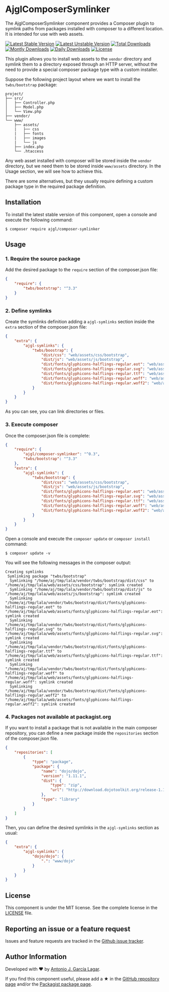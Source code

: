 AjglComposerSymlinker
=====================

The AjglComposerSymlinker component provides a Composer plugin to symlink paths from packages installed with
composer to a different location. It is intended for use with web assets.

[![Latest Stable Version](https://poser.pugx.org/ajgl/composer-symlinker/v/stable.png)](https://packagist.org/packages/ajgl/composer-symlinker)
[![Latest Unstable Version](https://poser.pugx.org/ajgl/composer-symlinker/v/unstable.png)](https://packagist.org/packages/ajgl/composer-symlinker)
[![Total Downloads](https://poser.pugx.org/ajgl/composer-symlinker/downloads.png)](https://packagist.org/packages/ajgl/composer-symlinker)
[![Montly Downloads](https://poser.pugx.org/ajgl/composer-symlinker/d/monthly.png)](https://packagist.org/packages/ajgl/composer-symlinker)
[![Daily Downloads](https://poser.pugx.org/ajgl/composer-symlinker/d/daily.png)](https://packagist.org/packages/ajgl/composer-symlinker)
[![License](https://poser.pugx.org/ajgl/composer-symlinker/license.png)](https://packagist.org/packages/ajgl/composer-symlinker)

This plugin allows you to install web assets to the `vendor` directory and symlink them to a directory exposed through
an HTTP server, without the need to provide a special composer package type with a custom installer.

Suppose the following project layout where we want to install the `twbs/bootstrap` package:
```
project/
├── src/
│   ├── Controller.php
│   ├── Model.php
│   └── View.php
├── vendor/
└── www/
    ├── assets/
    |   ├── css
    |   ├── fonts
    |   ├── images
    |   └── js
    ├── index.php
    └── .htaccess

```

Any web asset installed with composer will be stored inside the `vendor` directory, but we need them to be stored
inside `www/assets` directory. In the Usage section, we will see how to achieve this.

There are some alternatives, but they usually require defining a custom package type in the required package
definition.

Installation
------------

To install the latest stable version of this component, open a console and execute the following command:
```
$ composer require ajgl/composer-symlinker
```


Usage
-----

### 1. Require the source package

Add the desired package to the `require` section of the composer.json file:
```json
{
    "require": {
        "twbs/bootstrap": "^3.3"
    }
}
```

### 2. Define symlinks

Create the symlinks definition adding a `ajgl-symlinks` section inside the `extra` section of the composer.json file:
```json
{
    "extra": {
        "ajgl-symlinks": {
            "twbs/boostrap": {
                "dist/css": "web/assets/css/bootstrap",
                "dist/js": "web/assets/js/bootstrap",
                "dist/fonts/glyphicons-halflings-regular.eot": "web/assets/fonts/glyphicons-halflings-regular.eot",
                "dist/fonts/glyphicons-halflings-regular.svg": "web/assets/fonts/glyphicons-halflings-regular.svg",
                "dist/fonts/glyphicons-halflings-regular.ttf": "web/assets/fonts/glyphicons-halflings-regular.ttf",
                "dist/fonts/glyphicons-halflings-regular.woff": "web/assets/fonts/glyphicons-halflings-regular.woff",
                "dist/fonts/glyphicons-halflings-regular.woff2": "web/assets/fonts/glyphicons-halflings-regular.woff2"
            }
        }
    }
}
```

As you can see, you can link directories or files.

### 3. Execute composer

Once the composer.json file is complete:
```json
{
    "require": {
        "ajgl/composer-symlinker": "^0.3",
        "twbs/bootstrap": "^3.3"
    },
    "extra": {
        "ajgl-symlinks": {
            "twbs/bootstrap": {
                "dist/css": "web/assets/css/bootstrap",
                "dist/js": "web/assets/js/bootstrap",
                "dist/fonts/glyphicons-halflings-regular.eot": "web/assets/fonts/glyphicons-halflings-regular.eot",
                "dist/fonts/glyphicons-halflings-regular.svg": "web/assets/fonts/glyphicons-halflings-regular.svg",
                "dist/fonts/glyphicons-halflings-regular.ttf": "web/assets/fonts/glyphicons-halflings-regular.ttf",
                "dist/fonts/glyphicons-halflings-regular.woff": "web/assets/fonts/glyphicons-halflings-regular.woff",
                "dist/fonts/glyphicons-halflings-regular.woff2": "web/assets/fonts/glyphicons-halflings-regular.woff2"
            }
        }
    }
}
```

Open a console and execute the `composer update` or `composer install` command:
```
$ composer update -v
```

You will see the following messages in the composer output:
```
Creating symlinks
 Symlinking package "twbs/bootstrap"
  Symlinking "/home/aj/tmp/lala/vendor/twbs/bootstrap/dist/css" to "/home/aj/tmp/lala/web/assets/css/bootstrap": symlink created
  Symlinking "/home/aj/tmp/lala/vendor/twbs/bootstrap/dist/js" to "/home/aj/tmp/lala/web/assets/js/bootstrap": symlink created
  Symlinking "/home/aj/tmp/lala/vendor/twbs/bootstrap/dist/fonts/glyphicons-halflings-regular.eot" to "/home/aj/tmp/lala/web/assets/fonts/glyphicons-halflings-regular.eot": symlink created
  Symlinking "/home/aj/tmp/lala/vendor/twbs/bootstrap/dist/fonts/glyphicons-halflings-regular.svg" to "/home/aj/tmp/lala/web/assets/fonts/glyphicons-halflings-regular.svg": symlink created
  Symlinking "/home/aj/tmp/lala/vendor/twbs/bootstrap/dist/fonts/glyphicons-halflings-regular.ttf" to "/home/aj/tmp/lala/web/assets/fonts/glyphicons-halflings-regular.ttf": symlink created
  Symlinking "/home/aj/tmp/lala/vendor/twbs/bootstrap/dist/fonts/glyphicons-halflings-regular.woff" to "/home/aj/tmp/lala/web/assets/fonts/glyphicons-halflings-regular.woff": symlink created
  Symlinking "/home/aj/tmp/lala/vendor/twbs/bootstrap/dist/fonts/glyphicons-halflings-regular.woff2" to "/home/aj/tmp/lala/web/assets/fonts/glyphicons-halflings-regular.woff2": symlink created
```

### 4. Packages not available at packagist.org

If you want to install a package that is not available in the main composer repository, you can define a new
package inside the `repositories` section of the composer.json file.

```json
{
    "repositories": [
        {
            "type": "package",
            "package": {
                "name": "dojo/dojo",
                "version": "1.11.1",
                "dist": {
                    "type": "zip",
                    "url": "http://download.dojotoolkit.org/release-1.11.1/dojo-release-1.11.1.zip"
                },
                "type": "library"
            }
        }
    ]
}
```

Then, you can define the desired symlinks in the `ajgl-symlinks` section as usual:

```json
{
    "extra": {
        "ajgl-symlinks": {
            "dojo/dojo": {
                ".": "www/dojo"
            }
        }
    }
}
```

License
-------

This component is under the MIT license. See the complete license in the [LICENSE] file.


Reporting an issue or a feature request
---------------------------------------

Issues and feature requests are tracked in the [Github issue tracker].


Author Information
------------------

Developed with ♥ by [Antonio J. García Lagar].

If you find this component useful, please add a ★ in the [GitHub repository page] and/or the [Packagist package page].

[LICENSE]: LICENSE
[Github issue tracker]: https://github.com/ajgarlag/AjglComposerSymlinker/issues
[Antonio J. García Lagar]: http://aj.garcialagar.es
[GitHub repository page]: https://github.com/ajgarlag/AjglComposerSymlinker
[Packagist package page]: https://packagist.org/packages/ajgl/composer-symlinker
